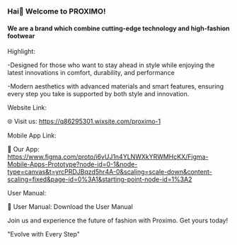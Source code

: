 ### Hai👋 Welcome to PROXIMO!
#### We are a brand which combine cutting-edge technology and high-fashion footwear
Highlight:

-Designed for those who want to stay ahead in style while enjoying the latest innovations in comfort, durability, and performance

-Modern aesthetics with advanced materials and smart features, ensuring every step you take is supported by both style and innovation.

Website Link:

🌐 Visit us: https://q86295301.wixsite.com/proximo-1

Mobile App Link:

📲 Our App: https://www.figma.com/proto/i6vUJ1n4YLNWXkYRWMHcKX/Figma-Mobile-Apps-Prototype?node-id=0-1&node-type=canvas&t=yrcPRDJBqzd5hr4A-0&scaling=scale-down&content-scaling=fixed&page-id=0%3A1&starting-point-node-id=1%3A2

User Manual:

📘 User Manual: Download the User Manual

Join us and experience the future of fashion with Proximo. Get yours today!

"Evolve with Every Step"
